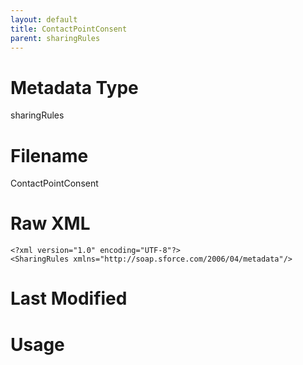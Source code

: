 ```yaml
---
layout: default
title: ContactPointConsent
parent: sharingRules
---
```

# Metadata Type
sharingRules


# Filename 
ContactPointConsent


# Raw XML
```
<?xml version="1.0" encoding="UTF-8"?>
<SharingRules xmlns="http://soap.sforce.com/2006/04/metadata"/>
```


# Last Modified


# Usage

